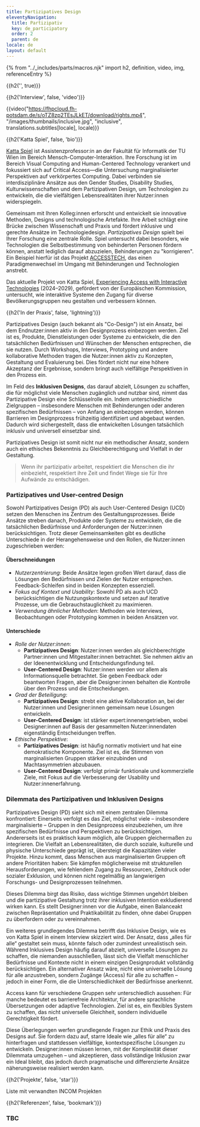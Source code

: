 ```yaml
---
title: Partizipatives Design
eleventyNavigation:
  title: Partizipativ
  key: de_participatory
  order: 2
  parent: de
locale: de
layout: default
---
```


{% from "../_includes/parts/macros.njk" import h2, definition, video, img, referenceEntry %}

{{h2('', true)}}

{{h2('Interview', false, 'video')}}

{{video("https://fhpcloud.fh-potsdam.de/s/oTZ8zp2TEsJLkET/download/rights.mp4", "/images/thumbnails/inclusive.jpg", "inclusive", translations.subtitles[locale], locale)}}

{{h2('Katta Spiel', false, 'bio')}}

[Katta Spiel](https://informatics.tuwien.ac.at/people/katta-spiel) ist Assistenzprofessor:in an der Fakultät für Informatik der TU Wien im Bereich Mensch-Computer-Interaktion. Ihre Forschung ist im Bereich Visual Computing and Human-Centered Technology verankert und fokussiert sich auf Critical Access—die Untersuchung marginalisierter Perspektiven auf verkörpertes Computing. Dabei verbinden sie interdisziplinäre Ansätze aus den Gender Studies, Disability Studies, Kulturwissenschaften und dem Partizipativen Design, um Technologien zu entwickeln, die die vielfältigen Lebensrealitäten ihrer Nutzer:innen widerspiegeln.

Gemeinsam mit Ihren Kolleg:innen erforscht und entwickelt sie innovative Methoden, Designs und technologische Artefakte. Ihre Arbeit schlägt eine Brücke zwischen Wissenschaft und Praxis und fördert inklusive und gerechte Ansätze im Technologiedesign. *Partizipatives Design* spielt bei Ihrer Forschung eine zentrale Rolle. Spiel untersucht dabei besonders, wie Technologien die Selbstbestimmung von behinderten Personen fördern können, anstatt lediglich darauf abzuzielen, Behinderungen zu "korrigieren". Ein Beispiel hierfür ist das Projekt [ACCESSTECH](https://informatics.tuwien.ac.at/news/2470), das einen Paradigmenwechsel im Umgang mit Behinderungen und Technologien anstrebt.

Das aktuelle Projekt von Katta Spiel, [Experiencing Access with Interactive Technologies](https://tiss.tuwien.ac.at/fpl/project/index.xhtml?id=2246166) (2024–2029), gefördert von der Europäischen Kommission, untersucht, wie interaktive Systeme den Zugang für diverse Bevölkerungsgruppen neu gestalten und verbessern können.

{{h2('In der Praxis', false, 'lightning')}}

Partizipatives Design (auch bekannt als "Co-Design") ist ein Ansatz, bei dem Endnutzer:innen aktiv in den Designprozess einbezogen werden. Ziel ist es, Produkte, Dienstleistungen oder Systeme zu entwickeln, die den tatsächlichen Bedürfnissen und Wünschen der Menschen entsprechen, die sie nutzen. Durch Workshops, Interviews, Prototyping und andere kollaborative Methoden tragen die Nutzer:innen aktiv zu Konzepten, Gestaltung und Evaluierung bei. Dies fördert nicht nur eine höhere Akzeptanz der Ergebnisse, sondern bringt auch vielfältige Perspektiven in den Prozess ein.  

Im Feld des **Inklusiven Designs**, das darauf abzielt, Lösungen zu schaffen, die für möglichst viele Menschen zugänglich und nutzbar sind, nimmt das Partizipative Design eine Schlüsselrolle ein. Indem unterschiedliche Zielgruppen – insbesondere Menschen mit Behinderungen oder anderen spezifischen Bedürfnissen – von Anfang an einbezogen werden, können Barrieren im Designprozess frühzeitig identifiziert und abgebaut werden. Dadurch wird sichergestellt, dass die entwickelten Lösungen tatsächlich inklusiv und universell einsetzbar sind.  

Partizipatives Design ist somit nicht nur ein methodischer Ansatz, sondern auch ein ethisches Bekenntnis zu Gleichberechtigung und Vielfalt in der Gestaltung.

> Wenn ihr partizipativ arbeitet, respektiert die Menschen die ihr einbezieht, respektiert ihre Zeit und findet Wege sie für Ihre Aufwände zu entschädigen.

### Partizipatives und User-centred Design

Sowohl Partizipatives Design (PD) als auch User-Centered Design (UCD) setzen den Menschen ins Zentrum des Gestaltungsprozesses. Beide Ansätze streben danach, Produkte oder Systeme zu entwickeln, die die tatsächlichen Bedürfnisse und Anforderungen der Nutzer:innen berücksichtigen. Trotz dieser Gemeinsamkeiten gibt es deutliche Unterschiede in der Herangehensweise und den Rollen, die Nutzer:innen zugeschrieben werden:

#### Überschneidungen

- *Nutzerzentrierung*: Beide Ansätze legen großen Wert darauf, dass die Lösungen den Bedürfnissen und Zielen der Nutzer entsprechen. Feedback-Schleifen sind in beiden Konzepten essenziell.
- *Fokus auf Kontext und Usability*: Sowohl PD als auch UCD berücksichtigen die Nutzungskontexte und setzen auf iterative Prozesse, um die Gebrauchstauglichkeit zu maximieren.
- *Verwendung ähnlicher Methoden*: Methoden wie Interviews, Beobachtungen oder Prototyping kommen in beiden Ansätzen vor.

#### Unterschiede

- *Rolle der Nutzer:innen*:
  - **Partizipatives Design**: Nutzer:innen werden als gleichberechtigte Partner:innen und Mitgestalter:innen betrachtet. Sie nehmen aktiv an der Ideenentwicklung und Entscheidungsfindung teil.
  - **User-Centered Design**: Nutzer:innen werden vor allem als Informationsquelle betrachtet. Sie geben Feedback oder beantworten Fragen, aber die Designer:innen behalten die Kontrolle über den Prozess und die Entscheidungen.
- *Grad der Beteiligung*:
  - **Partizipatives Design**: strebt eine aktive Kollaboration an, bei der Nutzer:innen und Designer:innen gemeinsam neue Lösungen entwickeln.
  - **User-Centered Design**: ist stärker expert:innenengetrieben, wobei Designer:innen auf Basis der gesammelten Nutzer:innendaten eigenständig Entscheidungen treffen.
- *Ethische Perspektive*:
  - **Partizipatives Design**: ist häufig normativ motiviert und hat eine demokratische Komponente. Ziel ist es, die Stimmen von marginalisierten Gruppen stärker einzubinden und Machtasymmetrien abzubauen.
  - **User-Centered Design**: verfolgt primär funktionale und kommerzielle Ziele, mit Fokus auf die Verbesserung der Usability und Nutzer:innenerfahrung.

### Dilemmata des Partizipativen und Inklusiven Designs

Partizipatives Design (PD) sieht sich mit einem zentralen Dilemma konfrontiert: Einerseits verfolgt es das Ziel, möglichst viele – insbesondere marginalisierte – Gruppen in den Designprozess einzubeziehen, um ihre spezifischen Bedürfnisse und Perspektiven zu berücksichtigen. Andererseits ist es praktisch kaum möglich, alle Gruppen gleichermaßen zu integrieren. Die Vielfalt an Lebensrealitäten, die durch soziale, kulturelle und physische Unterschiede geprägt ist, übersteigt die Kapazitäten vieler Projekte. Hinzu kommt, dass Menschen aus marginalisierten Gruppen oft andere Prioritäten haben: Sie kämpfen möglicherweise mit strukturellen Herausforderungen, wie fehlendem Zugang zu Ressourcen, Zeitdruck oder sozialer Exklusion, und können nicht regelmäßig an langwierigen Forschungs- und Designprozessen teilnehmen.

Dieses Dilemma birgt das Risiko, dass wichtige Stimmen ungehört bleiben und die partizipative Gestaltung trotz ihrer inklusiven Intention exkludierend wirken kann. Es stellt Designer:innen vor die Aufgabe, einen Balanceakt zwischen Repräsentation und Praktikabilität zu finden, ohne dabei Gruppen zu überfordern oder zu vereinnahmen.

Ein weiteres grundlegendes Dilemma betrifft das Inklusive Design, wie es von Katta Spiel in einem Interview skizziert wird. Der Ansatz, dass „alles für alle“ gestaltet sein muss, könnte falsch oder zumindest unrealistisch sein. Während Inklusives Design häufig darauf abzielt, universelle Lösungen zu schaffen, die niemanden ausschließen, lässt sich die Vielfalt menschlicher Bedürfnisse und Kontexte nicht in einem einzigen Designprodukt vollständig berücksichtigen. Ein alternativer Ansatz wäre, nicht eine universelle Lösung für alle anzustreben, sondern Zugänge (Access) für alle zu schaffen – jedoch in einer Form, die die Unterschiedlichkeit der Bedürfnisse anerkennt.

Access kann für verschiedene Gruppen sehr unterschiedlich aussehen: Für manche bedeutet es barrierefreie Architektur, für andere sprachliche Übersetzungen oder adaptive Technologien. Ziel ist es, ein flexibles System zu schaffen, das nicht universelle Gleichheit, sondern individuelle Gerechtigkeit fördert.

Diese Überlegungen werfen grundlegende Fragen zur Ethik und Praxis des Designs auf. Sie fordern dazu auf, starre Ideale wie „alles für alle“ zu hinterfragen und stattdessen vielfältige, kontextspezifische Lösungen zu entwickeln. Designer:innen müssen lernen, mit der Komplexität dieser Dilemmata umzugehen – und akzeptieren, dass vollständige Inklusion zwar ein Ideal bleibt, das jedoch durch pragmatische und differenzierte Ansätze näherungsweise realisiert werden kann.


{{h2('Projekte', false, 'star')}}

Liste mit verwandten INCOM Projekten

{{h2('Referenzen', false, 'bookmark')}}

### TBC
